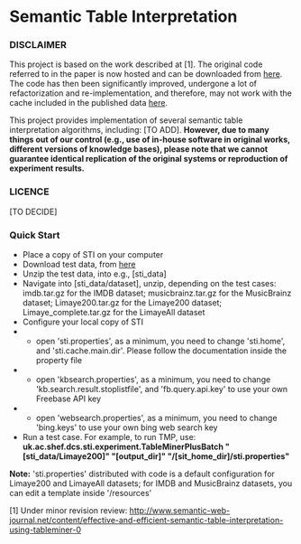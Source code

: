 # Semantic Table Interpretation

### DISCLAIMER

This project is based on the work described at [1]. The original code referred to in the paper is now hosted and can be downloaded from [here](http://staffwww.dcs.shef.ac.uk/people/Z.Zhang/resources/tableminerplus/sti_2015.zip). The code has then been significantly improved, undergone a lot of refactorization and re-implementation, and therefore, may not work with the cache included in the published data [here](http://staffwww.dcs.shef.ac.uk/people/Z.Zhang/resources/tableminerplus/data.tar.gz). 

This project provides implementation of several semantic table interpretation algorithms, including: [TO ADD]. **However, due to many things out of our control (e.g., use of in-house software in original works, different versions of knowledge bases), please note that we cannot guarantee identical replication of the original systems or reproduction of experiment results.**

### LICENCE
[TO DECIDE]

### Quick Start
 - Place a copy of STI on your computer
 - Download test data, from [here](http://staffwww.dcs.shef.ac.uk/people/Z.Zhang/resources/tableminerplus/data.tar.gz)
 - Unzip the test data, into e.g., [sti_data]
 - Navigate into [sti_data/dataset], unzip, depending on the test cases: imdb.tar.gz for the IMDB dataset; musicbrainz.tar.gz for the MusicBrainz dataset; Limaye200.tar.gz for the Limaye200 dataset; Limaye_complete.tar.gz for the LimayeAll dataset
 - Configure your local copy of STI
 - - open 'sti.properties', as a minimum, you need to change 'sti.home', and 'sti.cache.main.dir'. Please follow the documentation inside the property file
 - - open 'kbsearch.properties', as a minimum, you need to change 'kb.search.result.stoplistfile', and 'fb.query.api.key' to use your own Freebase API key
 - - open 'websearch.properties', as a minimum, you need to change 'bing.keys' to use your own bing web search key
 - Run a test case. For example, to run TMP, use:  **uk.ac.shef.dcs.sti.experiment.TableMinerPlusBatch "[sti_data/Limaye200]" "[output_dir]" "/[sit_home_dir]/sti.properties"**

**Note:** 'sti.properties' distributed with code is a default configuration for Limaye200 and LimayeAll datasets; for IMDB and MusicBrainz datasets, you can edit a template inside '/resources'
 
[1] Under minor revision review: http://www.semantic-web-journal.net/content/effective-and-efficient-semantic-table-interpretation-using-tableminer-0

